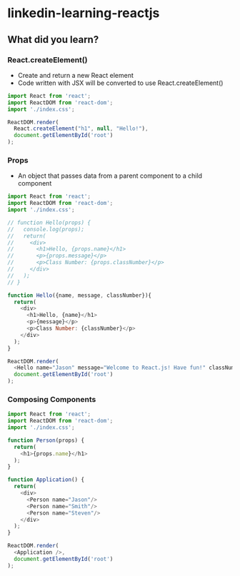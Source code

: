 # linkedin-learning-reactjs

## What did you learn?

### React.createElement()
* Create and return a new React element
* Code written with JSX will be converted to use React.createElement()
```javascript
import React from 'react';
import ReactDOM from 'react-dom';
import './index.css';

ReactDOM.render(
  React.createElement("h1", null, "Hello!"),
  document.getElementById('root')
);
```

### Props
* An object that passes data from a parent component to a child component
```javascript
import React from 'react';
import ReactDOM from 'react-dom';
import './index.css';

// function Hello(props) {
//   console.log(props);
//   return(
//     <div>
//       <h1>Hello, {props.name}</h1>
//       <p>{props.message}</p>
//       <p>Class Number: {props.classNumber}</p>
//     </div>
//   );
// }

function Hello({name, message, classNumber}){
  return(
    <div>
      <h1>Hello, {name}</h1>
      <p>{message}</p>
      <p>Class Number: {classNumber}</p>
    </div>
  );
}

ReactDOM.render(
  <Hello name="Jason" message="Welcome to React.js! Have fun!" classNumber={2020100}/>,
  document.getElementById('root')
);
```

### Composing Components
```javascript
import React from 'react';
import ReactDOM from 'react-dom';
import './index.css';

function Person(props) {
  return(
    <h1>{props.name}</h1> 
  );
}

function Application() {
  return(
    <div>
      <Person name="Jason"/>
      <Person name="Smith"/>
      <Person name="Steven"/>
    </div>
  );
}

ReactDOM.render(
  <Application />,
  document.getElementById('root')
);
```
